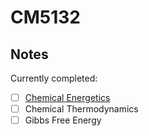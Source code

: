 # CM5132

## Notes
Currently completed:

- [ ] [Chemical Energetics](./energetics)
- [ ] Chemical Thermodynamics
- [ ] Gibbs Free Energy